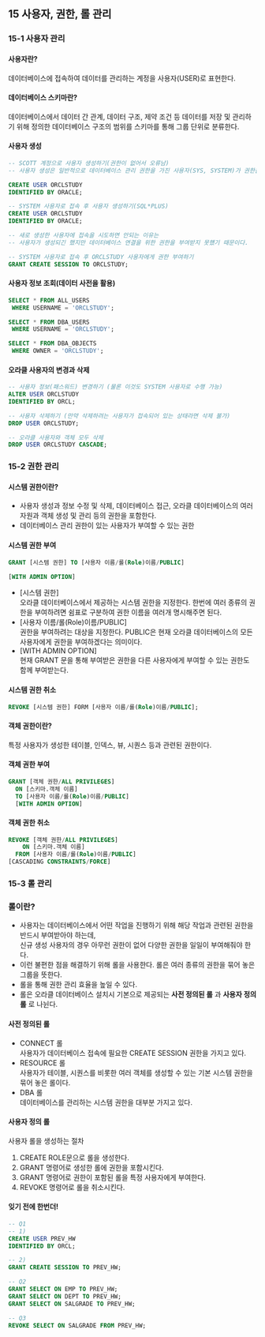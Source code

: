 ## 15 사용자, 권한, 롤 관리
### 15-1 사용자 관리
#### 사용자란?
데이터베이스에 접속하여 데이터를 관리하는 계정을 사용자(USER)로 표현한다.    

#### 데이터베이스 스키마란?
데이터베이스에서 데이터 간 관계, 데이터 구조, 제약 조건 등 데이터를 저장 및 관리하기 위해 정의한 데이터베이스 구조의 범위를 스키마를 통해 그룹 단위로 분류한다.     

#### 사용자 생성
```sql
-- SCOTT 계정으로 사용자 생성하기(권한이 없어서 오류남)
-- 사용자 생성은 일반적으로 데이터베이스 관리 권한을 가진 사용자(SYS, SYSTEM)가 권한을 가진다. 

CREATE USER ORCLSTUDY
IDENTIFIED BY ORACLE;

-- SYSTEM 사용자로 접속 후 사용자 생성하기(SQL*PLUS)
CREATE USER ORCLSTUDY
IDENTIFIED BY ORACLE;

-- 새로 생성한 사용자에 접속을 시도하면 안되는 이유는
-- 사용자가 생성되긴 했지만 데이터베이스 연결을 위한 권한을 부여받지 못헀기 때문이다.

-- SYSTEM 사용자로 접속 후 ORCLSTUDY 사용자에게 권한 부여하기
GRANT CREATE SESSION TO ORCLSTUDY;
```
#### 사용자 정보 조회(데이터 사전을 활용)
```sql
SELECT * FROM ALL_USERS
 WHERE USERNAME = 'ORCLSTUDY';

SELECT * FROM DBA_USERS
 WHERE USERNAME = 'ORCLSTUDY';

SELECT * FROM DBA_OBJECTS
 WHERE OWNER = 'ORCLSTUDY';
```

#### 오라클 사용자의 변경과 삭제
```sql
-- 사용자 정보(패스워드) 변경하기 (물론 이것도 SYSTEM 사용자로 수행 가능)
ALTER USER ORCLSTUDY
IDENTIFIED BY ORCL;

-- 사용자 삭제하기 (만약 삭제하려는 사용자가 접속되어 있는 상태라면 삭제 불가)
DROP USER ORCLSTUDY;

-- 오라클 사용자와 객체 모두 삭제
DROP USER ORCLSTUDY CASCADE;
```

### 15-2 권한 관리
#### 시스템 권한이란?
- 사용자 생성과 정보 수정 및 삭제, 데이터베이스 접근, 오라클 데이터베이스의 여러 자원과 객체 생성 및 관리 등의 권한을 포함한다.     
- 데이터베이스 관리 권한이 있는 사용자가 부여할 수 있는 권한      

#### 시스템 권한 부여
```sql
GRANT [시스템 권한] TO [사용자 이름/롤(Role)이름/PUBLIC]

[WITH ADMIN OPTION]
```

- [시스템 권한]    
오라클 데이터베이스에서 제공하는 시스템 권한을 지정한다. 한번에 여러 종류의 권한을 부여하려면 쉼표로 구분하여 권한 이름을
여러개 명시해주면 된다.    
- [사용자 이름/롤(Role)이름/PUBLIC]     
권한을 부여하려는 대상을 지정한다. PUBLIC은 현재 오라클 데이터베이스의 모든 사용자에게 권한을 부여하겠다는 의미이다.       
- [WITH ADMIN OPTION]     
현재 GRANT 문을 통해 부여받은 권한을 다른 사용자에게 부여할 수 있는 권한도 함께 부여받는다.     

#### 시스템 권한 취소
```sql
REVOKE [시스템 권한] FORM [사용자 이름/롤(Role)이름/PUBLIC];
```

#### 객체 권한이란?
특정 사용자가 생성한 테이블, 인덱스, 뷰, 시퀀스 등과 관련된 권한이다.     

#### 객체 권한 부여
```sql
GRANT [객체 권한/ALL PRIVILEGES]
  ON [스키마.객체 이름]
  TO [사용자 이름/롤(Role)이름/PUBLIC]
  [WITH ADMIN OPTION]
```

#### 객체 권한 취소
```sql
REVOKE [객체 권한/ALL PRIVILEGES]
    ON [스키마.객체 이름]
  FROM [사용자 이름/롤(Role)이름/PUBLIC]
[CASCADING CONSTRAINTS/FORCE]
```

### 15-3 롤 관리
### 롤이란?
- 사용자는 데이터베이스에서 어떤 작업을 진행하기 위해 해당 작업과 관련된 권한을 반드시 부여받아야 하는데,      
신규 생성 사용자의 경우 아무런 권한이 없어 다양한 권한을 일일이 부여해줘야 한다.     
- 이런 불편한 점을 해결하기 위해 롤을 사용한다. 롤은 여러 종류의 권한을 묶어 놓은 그룹을 뜻한다.      
- 롤을 통해 권한 관리 효율을 높일 수 있다.    
- 롤은 오라클 데이터베이스 설치시 기본으로 제공되는 **사전 정의된 롤** 과 **사용자 정의 롤** 로 나뉜다.     

#### 사전 정의된 롤
- CONNECT 롤    
사용자가 데이터베이스 접속에 필요한 CREATE SESSION 권한을 가지고 있다.    
- RESOURCE 롤       
사용자가 테이블, 시퀀스를 비롯한 여러 객체를 생성할 수 있는 기본 시스템 권한을 묶어 놓은 롤이다.         
- DBA 롤     
데이터베이스를 관리하는 시스템 권한을 대부분 가지고 있다.    

#### 사용자 정의 롤     
사용자 롤을 생성하는 절차    
1. CREATE ROLE문으로 롤을 생성한다.    
2. GRANT 명령어로 생성한 롤에 권한을 포함시킨다.      
3. GRANT 명령어로 권한이 포함된 롤을 특정 사용자에게 부여한다.    
4. REVOKE 명령어로 롤을 취소시킨다.     

#### 잊기 전에 한번더!
```sql
-- Q1
-- 1) 
CREATE USER PREV_HW
IDENTIFIED BY ORCL;

-- 2)
GRANT CREATE SESSION TO PREV_HW;

-- Q2
GRANT SELECT ON EMP TO PREV_HW;
GRANT SELECT ON DEPT TO PREV_HW;
GRANT SELECT ON SALGRADE TO PREV_HW;

-- Q3
REVOKE SELECT ON SALGRADE FROM PREV_HW;
```
